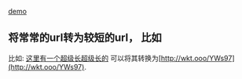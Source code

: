 [demo](http://wkt.ooo)

## 将常常的url转为较短的url， 比如

比如: [这里有一个超级长超级长的](https://www.baidu.com/s?wd=%E4%BD%A0%E5%A5%BD%E4%B8%96%E7%95%8C&rsv_spt=1&rsv_iqid=0xf571946100027497&issp=1&f=8&rsv_bp=0&rsv_idx=2&ie=utf-8&tn=baiduhome_pg&rsv_enter=1&rsv_sug3=2&rsv_n=2)
可以将其转换为[http://wkt.ooo/YWs97](http://wkt.ooo/YWs97).

